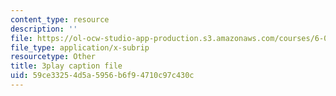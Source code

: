 ```yaml
---
content_type: resource
description: ''
file: https://ol-ocw-studio-app-production.s3.amazonaws.com/courses/6-004-computation-structures-spring-2017/59ce33254d5a5956b6f94710c97c430c_ffgPLOLPCYU.vtt
file_type: application/x-subrip
resourcetype: Other
title: 3play caption file
uid: 59ce3325-4d5a-5956-b6f9-4710c97c430c
---
```

